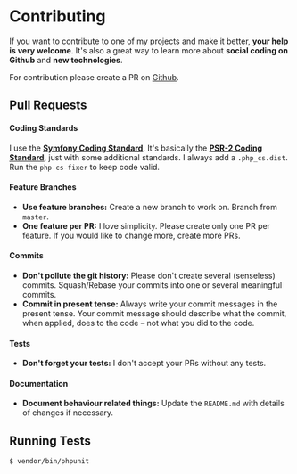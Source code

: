 # Contributing

If you want to contribute to one of my projects and make it better, **your help is very welcome**. It's also a great way to learn more about **social coding on Github** and **new technologies**.

For contribution please create a PR on [Github](https://github.com/stefanbauer/laravel-favicon-extractor).

## Pull Requests

#### Coding Standards

I use the **[Symfony Coding Standard](https://symfony.com/doc/current/contributing/code/standards.html)**. It's basically the **[PSR-2 Coding Standard](https://github.com/php-fig/fig-standards/blob/master/accepted/PSR-2-coding-style-guide.md)**, just with some additional standards. I always add a `.php_cs.dist`. Run the `php-cs-fixer` to keep code valid.

#### Feature Branches 

- **Use feature branches:** Create a new branch to work on. Branch from `master`.
- **One feature per PR:** I love simplicity. Please create only one PR per feature. If you would like to change more, create more PRs.

#### Commits

- **Don't pollute the git history:** Please don't create several (senseless) commits. Squash/Rebase your commits into one or several meaningful commits.
- **Commit in present tense:** Always write your commit messages in the present tense. Your commit message should describe what the commit, when applied, does to the code – not what you did to the code.

#### Tests

- **Don't forget your tests:** I don't accept your PRs without any tests.

#### Documentation
- **Document behaviour related things:** Update the `README.md` with details of changes if necessary.

## Running Tests

``` bash
$ vendor/bin/phpunit
```
